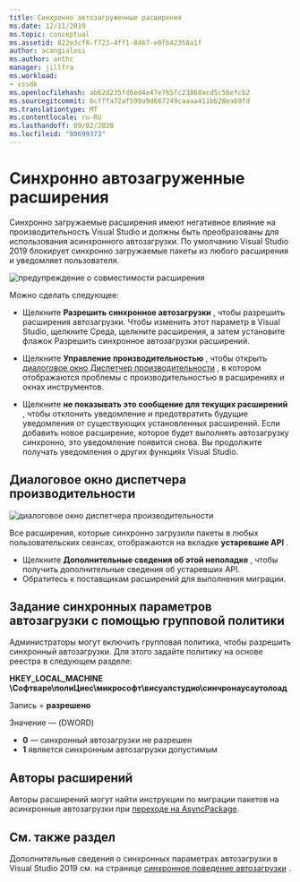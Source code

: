```yaml
---
title: Синхронно автозагруженные расширения
ms.date: 12/11/2019
ms.topic: conceptual
ms.assetid: 822e3cf8-f723-4ff1-8467-e0fb42358a1f
author: acangialosi
ms.author: anthc
manager: jillfra
ms.workload:
- vssdk
ms.openlocfilehash: ab62d235fd6ed4e47e765fc23868acd5c56efcb2
ms.sourcegitcommit: 6cfffa72af599a9d667249caaaa411bb28ea69fd
ms.translationtype: MT
ms.contentlocale: ru-RU
ms.lasthandoff: 09/02/2020
ms.locfileid: "80699373"
---
```

# <a name="synchronously-autoloaded-extensions"></a>Синхронно автозагруженные расширения

Синхронно загружаемые расширения имеют негативное влияние на производительность Visual Studio и должны быть преобразованы для использования асинхронного автозагрузки. По умолчанию Visual Studio 2019 блокирует синхронно загружаемые пакеты из любого расширения и уведомляет пользователя.

![предупреждение о совместимости расширения](media/extension-compatibility-warning-16-1.png.png)

Можно сделать следующее:

- Щелкните **Разрешить синхронное автозагрузки** , чтобы разрешить расширения автозагрузки. Чтобы изменить этот параметр в Visual Studio, щелкните Среда, щелкните расширения, а затем установите флажок Разрешить синхронное автозагрузки расширений. 

- Щелкните **Управление производительностью** , чтобы открыть [диалоговое окно Диспетчер производительности](#performance-manager-dialog) , в котором отображаются проблемы с производительностью в расширениях и окнах инструментов.

- Щелкните **не показывать это сообщение для текущих расширений** , чтобы отклонить уведомление и предотвратить будущие уведомления от существующих установленных расширений. Если добавить новое расширение, которое будет выполнять автозагрузку синхронно, это уведомление появится снова. Вы продолжите получать уведомления о других функциях Visual Studio.

## <a name="performance-manager-dialog"></a>Диалоговое окно диспетчера производительности

![диалоговое окно диспетчера производительности](media/performance-manager.png)

Все расширения, которые синхронно загрузили пакеты в любых пользовательских сеансах, отображаются на вкладке **устаревшие API** .

* Щелкните **Дополнительные сведения об этой неполадке** , чтобы получить дополнительные сведения об устаревших API.
* Обратитесь к поставщикам расширений для выполнения миграции.

## <a name="specify-synchronous-autoload-settings-using-group-policy"></a>Задание синхронных параметров автозагрузки с помощью групповой политики

Администраторы могут включить групповая политика, чтобы разрешить синхронный автозагрузки. Для этого задайте политику на основе реестра в следующем разделе:

**HKEY_LOCAL_MACHINE \Софтваре\полиЦиес\микрософт\висуалстудио\синчронаусаутолоад**

Запись = **разрешено**

Значение — (DWORD)
* **0** — синхронный автозагрузки не разрешен
* **1** является синхронным автозагрузки допустимым

## <a name="extension-authors"></a>Авторы расширений
Авторы расширений могут найти инструкции по миграции пакетов на асинхронные автозагрузки при [переходе на AsyncPackage](https://github.com/Microsoft/VSSDK-Extensibility-Samples/tree/master/AsyncPackageMigration).

## <a name="see-also"></a>См. также раздел
Дополнительные сведения о синхронных параметрах автозагрузки в Visual Studio 2019 см. на странице [синхронное поведение автозагрузки](https://devblogs.microsoft.com/visualstudio/updates-to-synchronous-autoload-of-extensions-in-visual-studio-2019/) .

